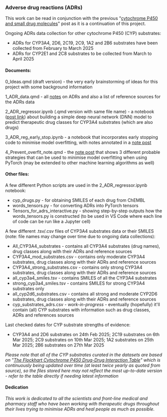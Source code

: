 ### **Adverse drug reactions** (ADRs)

This work can be read in conjunction with the previous "[cytochrome P450 and small drug molecules](https://jhylin.github.io/Data_in_life_blog/posts/20_Cyp3a4_2d6_inh/1_CYP450_drugs.html)" post as it is a continuation of this project.

Ongoing ADRs data collection for other cytochrome P450 (CYP) substrates:
- ADRs for CYP3A4, 2D6, 2C19, 2C9, 1A2 and 2B6 substrates have been collected from February to March 2025
- ADRs for CYP2E1 and 2C8 substrates to be collected from March to April 2025 

#### **Documents**:

0_Ideas.qmd (draft version) - the very early brainstorming of ideas for this project with some background information

1_ADR_data.qmd - all [notes](https://jhylin.github.io/Data_in_life_blog/posts/22_Simple_dnn_adrs/1_ADR_data.html) on ADRs and also a list of reference sources for the ADRs data

2_ADR_regressor.ipynb (.qmd version with same file name) - a notebook ([post link](https://jhylin.github.io/Data_in_life_blog/posts/22_Simple_dnn_adrs/2_ADR_regressor.html)) about building a simple deep neural network (DNN) model to predict therapeutic drug classes for CYP3A4 substrates (which are also drugs)

3_ADR_reg_early_stop.ipynb - a notebook that incorporates early stopping code to minimise model overfitting, with notes annotated in a [note post](https://jhylin.github.io/Data_in_life_blog/posts/22_Simple_dnn_adrs/4_Prevent_overfit_note.html)

4_Prevent_overfit_note.qmd - the [note post](https://jhylin.github.io/Data_in_life_blog/posts/22_Simple_dnn_adrs/4_Prevent_overfit_note.html) that shows 3 different probable strategies that can be used to minimise model overfitting when using PyTorch (may be extended to other machine learning algorithms as well)

#### **Other files:**

A few different Python scripts are used in the 2_ADR_regressor.ipynb notebook:
- cyp_drugs.py - for obtaining SMILES of each drug from ChEMBL
- words_tensors.py - for converting ADRs into PyTorch tensors
- Tensors_for_adrs_interactive.py - showing step-by-step outputs how the words_tensors.py is constructed (to be used in VS Code where each line of code can be run like a Jupyter cell)

A few different .tsv/.csv files of CYP3A4 substrates data or their SMILES (note: file names may change over time due to ongoing data collections):
- All_CYP3A4_substrates - contains all CYP3A4 substrates (drug names), drug classes along with their ADRs and reference sources
- CYP3A4_mod_substrates.csv - contains only moderate CYP3A4 substrates, drug classes along with their ADRs and reference sources
- CYP3A4_strong_substrates.csv - contains only strong CYP3A4 substrates, drug classes along with their ADRs and reference sources
- all_cyp3a4_smiles.tsv - contains SMILES of all the CYP3A4 substrates
- strong_cyp3a4_smiles.tsv - contains SMILES for strong CYP3A4 substrates only
- all_cyp2d6_substrates.csv - contains all strong and moderate CYP2D6 substrates, drug classes along with their ADRs and reference sources
- cyp_substrates_adrs.csv - *work-in-progress* - eventually (hopefully) it'll contain (all) CYP substrates with information such as drug classes, ADRs and references sources

Last checked dates for CYP substrate strengths of evidence: 
- CYP3A4 and 2D6 substrates on 24th Feb 2025; 2C19 substrates on 6th Mar 2025; 2C9 substrates on 10th Mar 2025; 1A2 substrates on 25th Mar 2025; 2B6 substrates on 27th Mar 2025

*Please note that all of the CYP substrates curated in the datasets are based on "[The Flockhart Cytochrome P450 Drug-Drug Interaction Table](https://drug-interactions.medicine.iu.edu/MainTable.aspx)" which is continuously being updated over time (at least twice yearly as quoted from source), so the files stored here may not reflect the most up-to-date version - refer to the table directly if needing latest information*

#### **Dedication**

*This work is dedicated to all the scientists and front-line medical and pharmacy staff who have been working with therapeutic drugs throughout their lives trying to minimise ADRs and heal people as much as possible.*